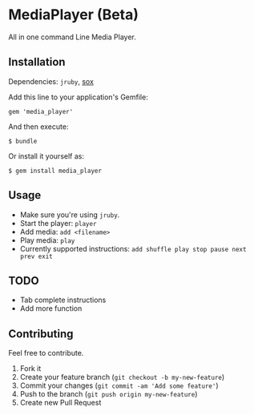 # MediaPlayer (Beta)

All in one command Line Media Player.

## Installation

Dependencies: `jruby`, [sox]( http://sox.sourceforge.net/ )

Add this line to your application's Gemfile:

    gem 'media_player'

And then execute:

    $ bundle

Or install it yourself as:

    $ gem install media_player

## Usage
  * Make sure you're using `jruby`.
  * Start the player: `player`
  * Add media: `add <filename>`
  * Play media: `play`
  * Currently supported instructions: `add shuffle play stop pause next prev exit`

## TODO
  * Tab complete instructions
  * Add more function

## Contributing

Feel free to contribute.

1. Fork it
2. Create your feature branch (`git checkout -b my-new-feature`)
3. Commit your changes (`git commit -am 'Add some feature'`)
4. Push to the branch (`git push origin my-new-feature`)
5. Create new Pull Request
